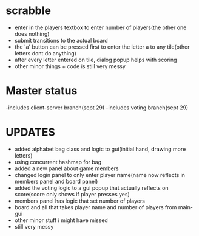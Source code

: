 # scrabble
- enter in the players textbox to enter number of players(the other one does nothing)
- submit transitions to the actual board
- the 'a' button can be pressed first to enter the letter a to any tile(other letters dont do anything)
- after every letter entered on tile, dialog popup helps with scoring 
- other minor things + code is still very messy
# Master status
-includes client-server branch(sept 29)
-includes voting branch(sept 29)
# UPDATES
- added alphabet bag class and logic to gui(initial hand, drawing more letters)
- using concurrent hashmap for bag
- added a new panel about game members
- changed login panel to only enter player name(name now reflects in members panel and board panel)
- added the voting logic to a gui popup that actually reflects on score(score only shows if player presses yes)
- members panel has logic that set number of players
- board and all that takes player name and number of players from main-gui
- other minor stuff i might have missed
- still very messy
